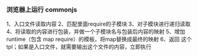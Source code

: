 ### 浏览器上运行 commonjs 
1、入口文件读取内容
2、匹配里面require的子模块
3、对子模块进行递归读取
4、将读取的内容进行包装，并做一个子模块名与包装后内容的映射
5、增加 runtime（包含 map require）的模板，将map替换成最终的映射
6、返回 这个tpl；如果是入口文件，就需要输出这个文件的内容，立即执行
